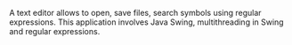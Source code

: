 A text editor allows to open, save files, search symbols using regular expressions. 
This application involves Java Swing, multithreading in Swing and regular expressions.


